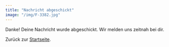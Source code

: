 ```yaml
---
title: "Nachricht abgeschickt"
image: "/img/F-3382.jpg"
---
```


Danke! Deine Nachricht wurde abgeschickt. Wir melden uns zeitnah bei dir.

Zurück zur [Startseite](/).
